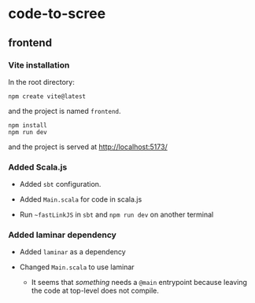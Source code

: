 # code-to-scree

## frontend

### Vite installation

In the root directory:

```shell
npm create vite@latest
```

and the project is named `frontend`.

```shell
npm install
npm run dev
```

and the project is served at [http://localhost:5173/](http://localhost:5173/)

### Added Scala.js

* Added `sbt` configuration.

* Added `Main.scala` for code in scala.js

* Run `~fastLinkJS` in `sbt` and `npm run dev` on another terminal

### Added laminar dependency

* Added `laminar` as a dependency

* Changed `Main.scala` to use laminar

  * It seems that _something_ needs a `@main` entrypoint because leaving the code at top-level does not compile.
